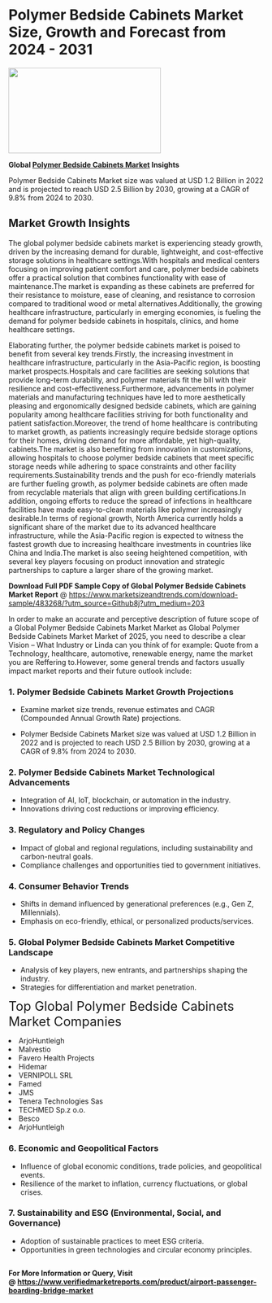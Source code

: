 <H1>Polymer Bedside Cabinets Market Size, Growth and Forecast from 2024 - 2031</H1><img class="aligncenter size-medium wp-image-584254" src="https://thirdeyenews.in/wp-content/uploads/2024/09/Global-Market-Research-300x168.jpeg" alt="" width="300" height="168" /><p><strong>Global&nbsp;<a href="https://www.marketsizeandtrends.com/download-sample/483268/?utm_source=Github8j?utm_medium=203">Polymer Bedside Cabinets Market</a> Insights</strong></p><p>Polymer Bedside Cabinets Market size was valued at USD 1.2 Billion in 2022 and is projected to reach USD 2.5 Billion by 2030, growing at a CAGR of 9.8% from 2024 to 2030.</p><p><h2>Market Growth Insights</h2> <p>The global polymer bedside cabinets market is experiencing steady growth, driven by the increasing demand for durable, lightweight, and cost-effective storage solutions in healthcare settings.With hospitals and medical centers focusing on improving patient comfort and care, polymer bedside cabinets offer a practical solution that combines functionality with ease of maintenance.The market is expanding as these cabinets are preferred for their resistance to moisture, ease of cleaning, and resistance to corrosion compared to traditional wood or metal alternatives.Additionally, the growing healthcare infrastructure, particularly in emerging economies, is fueling the demand for polymer bedside cabinets in hospitals, clinics, and home healthcare settings.</p> <p>Elaborating further, the polymer bedside cabinets market is poised to benefit from several key trends.Firstly, the increasing investment in healthcare infrastructure, particularly in the Asia-Pacific region, is boosting market prospects.Hospitals and care facilities are seeking solutions that provide long-term durability, and polymer materials fit the bill with their resilience and cost-effectiveness.Furthermore, advancements in polymer materials and manufacturing techniques have led to more aesthetically pleasing and ergonomically designed bedside cabinets, which are gaining popularity among healthcare facilities striving for both functionality and patient satisfaction.Moreover, the trend of home healthcare is contributing to market growth, as patients increasingly require bedside storage options for their homes, driving demand for more affordable, yet high-quality, cabinets.The market is also benefiting from innovation in customizations, allowing hospitals to choose polymer bedside cabinets that meet specific storage needs while adhering to space constraints and other facility requirements.Sustainability trends and the push for eco-friendly materials are further fueling growth, as polymer bedside cabinets are often made from recyclable materials that align with green building certifications.In addition, ongoing efforts to reduce the spread of infections in healthcare facilities have made easy-to-clean materials like polymer increasingly desirable.In terms of regional growth, North America currently holds a significant share of the market due to its advanced healthcare infrastructure, while the Asia-Pacific region is expected to witness the fastest growth due to increasing healthcare investments in countries like China and India.The market is also seeing heightened competition, with several key players focusing on product innovation and strategic partnerships to capture a larger share of the growing market.<p><span class=""><strong>Download Full PDF Sample Copy of Global Polymer Bedside Cabinets Market Report</strong> @ <a href="https://www.marketsizeandtrends.com/download-sample/483268/?utm_source=Github8j?utm_medium=203" target="_blank">https://www.marketsizeandtrends.com/download-sample/483268/?utm_source=Github8j?utm_medium=203</a></span></p><p>In order to make an accurate and perceptive description of future scope of a Global&nbsp;Polymer Bedside Cabinets Market Market as Global&nbsp;Polymer Bedside Cabinets Market Market of 2025, you need to describe a clear Vision &ndash; What Industry or Linda can you think of for example: Quote from a Technology, healthcare, automotive, renewable energy, name the market you are Reffering to.However, some general trends and factors usually impact market reports and their future outlook include:</p><h3>1.&nbsp;<strong>Polymer Bedside Cabinets Market Growth Projections</strong></h3><ul><li>Examine market size trends, revenue estimates and CAGR (Compounded Annual Growth Rate) projections.</li><li><p>Polymer Bedside Cabinets Market size was valued at USD 1.2 Billion in 2022 and is projected to reach USD 2.5 Billion by 2030, growing at a CAGR of 9.8% from 2024 to 2030.</p></li></ul><h3>2.&nbsp;<strong>Polymer Bedside Cabinets Market Technological Advancements</strong></h3><ul><li>Integration of AI, IoT, blockchain, or automation in the industry.</li><li>Innovations driving cost reductions or improving efficiency.</li></ul><h3>3.&nbsp;<strong>Regulatory and Policy Changes</strong></h3><ul><li>Impact of global and regional regulations, including sustainability and carbon-neutral goals.</li><li>Compliance challenges and opportunities tied to government initiatives.</li></ul><h3>4.&nbsp;<strong>Consumer Behavior Trends</strong></h3><ul><li>Shifts in demand influenced by generational preferences (e.g., Gen Z, Millennials).</li><li>Emphasis on eco-friendly, ethical, or personalized products/services.</li></ul><h3>5.&nbsp;<strong>Global Polymer Bedside Cabinets Market Competitive Landscape</strong></h3><ul><li>Analysis of key players, new entrants, and partnerships shaping the industry.</li><li>Strategies for differentiation and market penetration.</li></ul><p data-pm-slice="1 1 []"><span style="color: inherit; font-family: inherit; font-size: 25px;">Top Global Polymer Bedside Cabinets Market Companies</span></p><div class="" data-test-id=""><p><li>ArjoHuntleigh</li><li> Malvestio</li><li> Favero Health Projects</li><li> Hidemar</li><li> VERNIPOLL SRL</li><li> Famed</li><li> JMS</li><li> Tenera Technologies Sas</li><li> TECHMED Sp.z o.o.</li><li> Besco</li><li> ArjoHuntleigh</li></p></div><h3>6.&nbsp;<strong>Economic and Geopolitical Factors</strong></h3><ul><li>Influence of global economic conditions, trade policies, and geopolitical events.</li><li>Resilience of the market to inflation, currency fluctuations, or global crises.</li></ul><h3>7.&nbsp;<strong>Sustainability and ESG (Environmental, Social, and Governance)</strong></h3><ul><li>Adoption of sustainable practices to meet ESG criteria.</li><li>Opportunities in green technologies and circular economy principles.</li></ul><h2><strong style="font-size: 14px;">For More Information or Query, Visit @&nbsp;</strong><a style="background-color: #ffffff; font-size: 14px;" href="https://www.marketsizeandtrends.com/report/polymer-bedside-cabinets-market/" target="_blank">https://www.verifiedmarketreports.com/product/airport-passenger-boarding-bridge-market</a></h2>